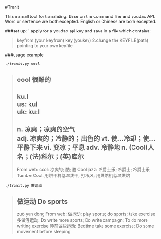 #Tranit

This a small tool for translating. Base on the command line and youdao API.
Word or sentence are both excepted.
English or Chinese are both excepted.

###set up:
1.apply for a youdao api key and save in a flie which contains:
>keyfrom:(your keyfrom)
>key:(youkey)
2.change the KEYFILE(path)  pointing to your own keyfile


###usage example:

`./tranit.py cool`
>cool
>很酷的
>--------------------
>kuːl                                                                                                                                                                    
>us: kul                                                                                                                                                                 
>uk: kuːl                                                                                                                                                                
>--------------------                                                                                                                                                    
>n. 凉爽；凉爽的空气                                                                                                                                                     
>adj. 凉爽的；冷静的；出色的
>vt. 使…冷却；使…平静下来
>vi. 变凉；平息
>adv. 冷静地
>n. (Cool)人名；(法)科尔；(英)库尔
>--------------------
>From web:
>cool:
>凉爽的; 酷; 酷
>Cool jazz:
>冷爵士乐; 冷爵士; 冷爵士乐
>Tumble Cool:
>用烘干机低温烘干; 打冷风; 用烘焙机低温烘焙


`./tranit.py 做运动`

>做运动
>Do sports
>--------------------
>zuò yùn dòng
>From web:
>做运动:
>play sports; do sports; take exercise
>多做写运动:
>Do write more sports; Do write campaign; To do more writing exercise
>睡前做些运动:
>Bedtime take some exercise; Do some movement before sleeping


